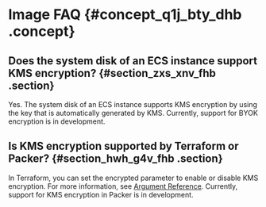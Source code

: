# Image FAQ {#concept_q1j_bty_dhb .concept}

## Does the system disk of an ECS instance support KMS encryption? {#section_zxs_xnv_fhb .section}

Yes. The system disk of an ECS instance supports KMS encryption by using the key that is automatically generated by KMS. Currently, support for BYOK encryption is in development.

## Is KMS encryption supported by Terraform or Packer? {#section_hwh_g4v_fhb .section}

In Terraform, you can set the encrypted parameter to enable or disable KMS encryption. For more information, see [Argument Reference](https://www.terraform.io/docs/providers/alicloud/d/disks.html). Currently, support for KMS encryption in Packer is in development.

